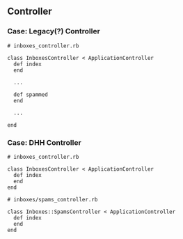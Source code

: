 ## Controller
### Case: Legacy(?) Controller
```
# inboxes_controller.rb

class InboxesController < ApplicationController
  def index
  end

  ...

  def spammed
  end

  ...

end
```

### Case: DHH Controller
```
# inboxes_controller.rb

class InboxesController < ApplicationController
  def index
  end
end
```
```
# inboxes/spams_controller.rb

class Inboxes::SpamsController < ApplicationController
  def index
  end
end
```
